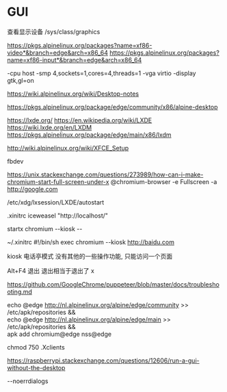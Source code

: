 # GUI


查看显示设备
/sys/class/graphics

https://pkgs.alpinelinux.org/packages?name=xf86-video*&branch=edge&arch=x86_64
https://pkgs.alpinelinux.org/packages?name=xf86-input*&branch=edge&arch=x86_64


-cpu host -smp 4,sockets=1,cores=4,threads=1
-vga virtio -display gtk,gl=on

https://wiki.alpinelinux.org/wiki/Desktop-notes

https://pkgs.alpinelinux.org/package/edge/community/x86/alpine-desktop

https://lxde.org/
https://en.wikipedia.org/wiki/LXDE
https://wiki.lxde.org/en/LXDM
https://pkgs.alpinelinux.org/package/edge/main/x86/lxdm

http://wiki.alpinelinux.org/wiki/XFCE_Setup


fbdev

https://unix.stackexchange.com/questions/273989/how-can-i-make-chromium-start-full-screen-under-x
@chromium-browser -e Fullscreen -a http://google.com

/etc/xdg/lxsession/LXDE/autostart


.xinitrc
iceweasel "http://localhost/"

startx chromium --kiosk --

~/.xinitrc
#!/bin/sh
exec chromium --kiosk http://baidu.com

kiosk 电话亭模式 没有其他的一些操作功能, 只能访问一个页面

Alt+F4 退出
退出相当于退出了 x

https://github.com/GoogleChrome/puppeteer/blob/master/docs/troubleshooting.md

echo @edge http://nl.alpinelinux.org/alpine/edge/community >> /etc/apk/repositories && \
echo @edge http://nl.alpinelinux.org/alpine/edge/main >> /etc/apk/repositories && \
apk add chromium@edge nss@edge

chmod 750 .Xclients  

https://raspberrypi.stackexchange.com/questions/12606/run-a-gui-without-the-desktop

--noerrdialogs
